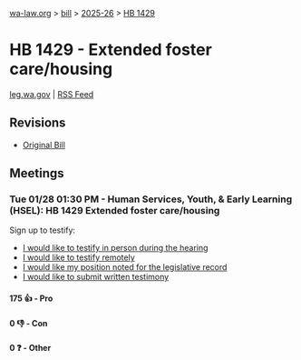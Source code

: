 [wa-law.org](/) > [bill](/bill/) > [2025-26](/bill/2025-26/) > [HB 1429](/bill/2025-26/hb/1429/)

# HB 1429 - Extended foster care/housing
[leg.wa.gov](https://app.leg.wa.gov/billsummary?BillNumber=1429&Year=2025&Initiative=false) | [RSS Feed](./rss.xml)

## Revisions
* [Original Bill](1/)

## Meetings
### Tue 01/28 01:30 PM - Human Services, Youth, & Early Learning (HSEL): HB 1429 Extended foster care/housing
Sign up to testify:
* [I would like to testify in person during the hearing](https://app.leg.wa.gov/csi/Testifier/Add?chamber=House&mId=32563&aId=162296&caId=25094&tId=1)
* [I would like to testify remotely](https://app.leg.wa.gov/csi/Testifier/Add?chamber=House&mId=32563&aId=162296&caId=25094&tId=2)
* [I would like my position noted for the legislative record](https://app.leg.wa.gov/csi/Testifier/Add?chamber=House&mId=32563&aId=162296&caId=25094&tId=3)
* [I would like to submit written testimony](https://app.leg.wa.gov/csi/Testifier/Add?chamber=House&mId=32563&aId=162296&caId=25094&tId=4)

#### 175 👍 - Pro

#### 0 👎 - Con

#### 0 ❓ - Other
